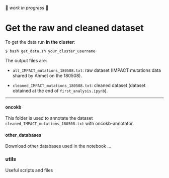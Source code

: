 :construction: *work in progress* :construction:

# Get the raw and cleaned dataset

To get the data run **in the cluster**:
```shell
$ bash get_data.sh your_cluster_username
```

The output files are:

- `all_IMPACT_mutations_180508.txt`: raw dataset (IMPACT mutations data shared by Ahmet on the 180508).

- `cleaned_IMPACT_mutations_180508.txt`: cleaned dataset (dataset obtained at the end of `first_analysis.ipynb`).

***

#### oncokb
This folder is used to annotate the dataset `cleaned_IMPACT_mutations_180508.txt` with oncokb-annotator.

#### other_databases
Download other databases used in the notebook ...


### utils
Useful scripts and files